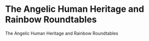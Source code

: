 # The Angelic Human Heritage and Rainbow Roundtables

The Angelic Human Heritage and Rainbow Roundtables